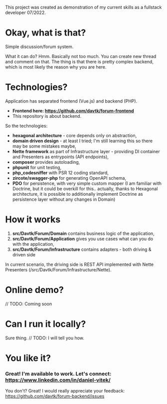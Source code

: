 This project was created as demonstration of my current skills as a fullstack developer 07/2022.

# Okay, what is that?

Simple discussion/forum system.

What it can do? Hmm. Basically not too much. You can create new thread and comment on that.
The thing is that there is pretty complex backend, which is most likely the reason why you are here.

# Technologies?

Application has separated frontend (Vue.js) and backend (PHP).

- **Frontend here: https://github.com/davtk/forum-frontend**
- This repository is about backend.


So the technologies:

- **hexagonal architecture** - core depends only on abstraction,
- **domain driven design** - at least I tried; I'm still learning this so there may be some mistakes maybe,
- **Nette framework** as part of Infrastructure layer - providing DI container and Presenters as entrypoints (API endpoints),
- **composer** provides autoloading,
- **phpunit** for unit testing,
- **php_codesniffer** with PSR 12 coding standard,
- **zircote/swagger-php** for generating OpenAPI schema,
- **PDO** for persistence, with very simple custom mapper (I am familiar with Doctrine, but it could be overkill for this.. actually, thanks to Hexagonal architecture, it is possible to additionally implement Doctrine as persistence layer without any changes in Domain) 

# How it works

1. **src/Davtk/Forum/Domain** contains business logic of the application,
2. **src/Davtk/Forum/Application** gives you use cases what can you do with the application,
3. **src/Davtk/Forum/Infrastructure** contains adapters - both driving & driven side

In current scenario, the driving side is REST API implemented with Nette Presenters (/src/Davtk/Forum/Infrastructure/Nette).

# Online demo?

// TODO: Coming soon

# Can I run it locally?

Sure thing. // TODO: I will tell you how.

# You like it?

### Great! I'm available to work. Let's connect: https://www.linkedin.com/in/daniel-vitek/

You don't? Great! I would really appreciate your feedback: https://github.com/davtk/forum-backend/issues

